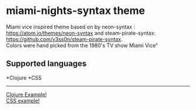 # miami-nights-syntax theme

Miami vice inspired theme based on by neon-syntax : https://atom.io/themes/neon-syntax and
 steam-pirate-syntax: https://github.com/v3ss0n/steam-pirate-syntax.  
 Colors were hand picked from the 1980's TV show Miami Vice"


## Supported languages
  *Clojure
  *CSS  

  ___
[Clojure Example!](assets/screenshot-clojure.png)  
[CSS example!](assets/screenshot-css.png)
